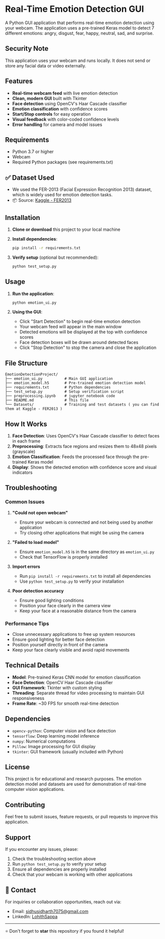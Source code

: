 # Real-Time Emotion Detection GUI

A Python GUI application that performs real-time emotion detection using your webcam. The application uses a pre-trained Keras model to detect 7 different emotions: angry, disgust, fear, happy, neutral, sad, and surprise.

## Security Note

This application uses your webcam and runs locally. It does not send or store any facial data or video externally.

## Features

- **Real-time webcam feed** with live emotion detection
- **Clean, modern GUI** built with Tkinter
- **Face detection** using OpenCV's Haar Cascade classifier
- **Emotion classification** with confidence scores
- **Start/Stop controls** for easy operation
- **Visual feedback** with color-coded confidence levels
- **Error handling** for camera and model issues

## Requirements

- Python 3.7 or higher
- Webcam
- Required Python packages (see requirements.txt)

## ✅ Dataset Used

- We used the FER-2013 (Facial Expression Recognition 2013) dataset, which is widely used for emotion detection tasks.
- 📦 Source: [Kaggle - FER2013](https://www.kaggle.com/datasets/msambare/fer2013)

## Installation

1. **Clone or download** this project to your local machine

2. **Install dependencies**:

   ```bash
   pip install -r requirements.txt
   ```

3. **Verify setup** (optional but recommended):
   ```bash
   python test_setup.py
   ```

## Usage

1. **Run the application**:

   ```bash
   python emotion_ui.py
   ```

2. **Using the GUI**:
   - Click "Start Detection" to begin real-time emotion detection
   - Your webcam feed will appear in the main window
   - Detected emotions will be displayed at the top with confidence scores
   - Face detection boxes will be drawn around detected faces
   - Click "Stop Detection" to stop the camera and close the application

## File Structure

```
EmotionDetectionProject/
├── emotion_ui.py          # Main GUI application
├── emotion_model.h5       # Pre-trained emotion detection model
├── requirements.txt       # Python dependencies
├── test_setup.py          # Setup verification script
├── preprocessing.ipynb    # jupyter notebook code
├── README.md              # This file
└── Datasets/              # Training and test datasets ( you can find them at Kaggle - FER2013 )
```

## How It Works

1. **Face Detection**: Uses OpenCV's Haar Cascade classifier to detect faces in each frame
2. **Preprocessing**: Extracts face regions and resizes them to 48x48 pixels (grayscale)
3. **Emotion Classification**: Feeds the processed face through the pre-trained Keras model
4. **Display**: Shows the detected emotion with confidence score and visual indicators

## Troubleshooting

### Common Issues

1. **"Could not open webcam"**

   - Ensure your webcam is connected and not being used by another application
   - Try closing other applications that might be using the camera

2. **"Failed to load model"**

   - Ensure `emotion_model.h5` is in the same directory as `emotion_ui.py`
   - Check that TensorFlow is properly installed

3. **Import errors**

   - Run `pip install -r requirements.txt` to install all dependencies
   - Use `python test_setup.py` to verify your installation

4. **Poor detection accuracy**
   - Ensure good lighting conditions
   - Position your face clearly in the camera view
   - Keep your face at a reasonable distance from the camera

### Performance Tips

- Close unnecessary applications to free up system resources
- Ensure good lighting for better face detection
- Position yourself directly in front of the camera
- Keep your face clearly visible and avoid rapid movements

## Technical Details

- **Model**: Pre-trained Keras CNN model for emotion classification
- **Face Detection**: OpenCV Haar Cascade classifier
- **GUI Framework**: Tkinter with custom styling
- **Threading**: Separate thread for video processing to maintain GUI responsiveness
- **Frame Rate**: ~30 FPS for smooth real-time detection

## Dependencies

- `opencv-python`: Computer vision and face detection
- `tensorflow`: Deep learning model inference
- `numpy`: Numerical computations
- `Pillow`: Image processing for GUI display
- `tkinter`: GUI framework (usually included with Python)

## License

This project is for educational and research purposes. The emotion detection model and datasets are used for demonstration of real-time computer vision applications.

## Contributing

Feel free to submit issues, feature requests, or pull requests to improve this application.

## Support

If you encounter any issues, please:

1. Check the troubleshooting section above
2. Run `python test_setup.py` to verify your setup
3. Ensure all dependencies are properly installed
4. Check that your webcam is working with other applications

## 📧 Contact

For inquiries or collaboration opportunities, reach out via:

- Email: [sidhusidharth7075@gmail.com](mailto:sidhusidharth7075@gmail.com)
- LinkedIn: [LohithSappa](https://www.linkedin.com/in/lohith-sappa-aab07629a/)

---

⭐ Don't forget to **star** this repository if you found it helpful!
